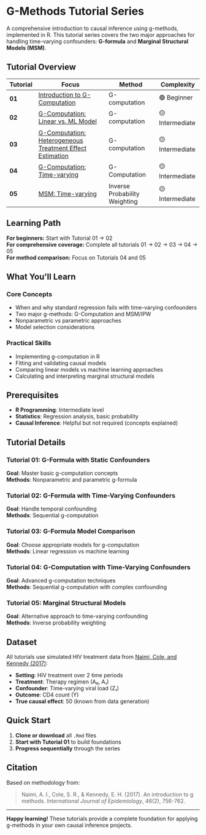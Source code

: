 # G-Methods Tutorial Series
A comprehensive introduction to causal inference using g-methods, implemented in R. This tutorial series covers the two major approaches for handling time-varying confounders: **G-formula** and **Marginal Structural Models (MSM)**.

## Tutorial Overview
| Tutorial | Focus | Method | Complexity |
|----------|-------|--------|------------|
| **01** | [Introduction to G-Computation](01_g_comp_intro.Rmd) | G-computation | 🟢 Beginner |
| **02** | [G-Computation: Linear vs. ML Model](02_g_comp_linear-vs-ml.Rmd) | G-computation | 🟡 Intermediate |
| **03** | [G-Computation: Heterogeneous Treatment Effect Estimation](03_g_comp_hte.Rmd) | G-computation | 🟡 Intermediate |
| **04** | [G-Computation: Time-varying](04_g_comp_time-varying.Rmd) | G-Computation | 🟡 Intermediate |
| **05** | [MSM: Time-varying](05_msm_time-varying.Rmd) | Inverse Probability Weighting | 🟡 Intermediate |

## Learning Path
**For beginners:** Start with Tutorial 01 → 02  
**For comprehensive coverage:** Complete all tutorials 01 → 02 → 03 → 04 → 05  
**For method comparison:** Focus on Tutorials 04 and 05

## What You'll Learn
### Core Concepts
- When and why standard regression fails with time-varying confounders
- Two major g-methods: G-Computation and MSM/IPW
- Nonparametric vs parametric approaches
- Model selection considerations

### Practical Skills
- Implementing g-computation in R
- Fitting and validating causal models
- Comparing linear models vs machine learning approaches
- Calculating and interpreting marginal structural models

## Prerequisites
- **R Programming**: Intermediate level
- **Statistics**: Regression analysis, basic probability
- **Causal Inference**: Helpful but not required (concepts explained)


## Tutorial Details
### Tutorial 01: G-Formula with Static Confounders
**Goal**: Master basic g-computation concepts  
**Methods**: Nonparametric and parametric g-formula  

### Tutorial 02: G-Formula with Time-Varying Confounders  
**Goal**: Handle temporal confounding  
**Methods**: Sequential g-computation  

### Tutorial 03: G-Formula Model Comparison
**Goal**: Choose appropriate models for g-computation  
**Methods**: Linear regression vs machine learning  

### Tutorial 04: G-Computation with Time-Varying Confounders
**Goal**: Advanced g-computation techniques  
**Methods**: Sequential g-computation with complex confounding  

### Tutorial 05: Marginal Structural Models
**Goal**: Alternative approach to time-varying confounding  
**Methods**: Inverse probability weighting  

## Dataset
All tutorials use simulated HIV treatment data from [Naimi, Cole, and Kennedy (2017)](https://www.ncbi.nlm.nih.gov/pmc/articles/PMC6074945/):
- **Setting**: HIV treatment over 2 time periods
- **Treatment**: Therapy regimen (A₀, A₁)  
- **Confounder**: Time-varying viral load (Z₁)
- **Outcome**: CD4 count (Y)
- **True causal effect**: 50 (known from data generation)

## Quick Start
1. **Clone or download** all `.Rmd` files
3. **Start with Tutorial 01** to build foundations
4. **Progress sequentially** through the series


## Citation
Based on methodology from:
> Naimi, A. I., Cole, S. R., & Kennedy, E. H. (2017). An introduction to g methods. *International Journal of Epidemiology*, 46(2), 756-762.

---
**Happy learning!** These tutorials provide a complete foundation for applying g-methods in your own causal inference projects.
